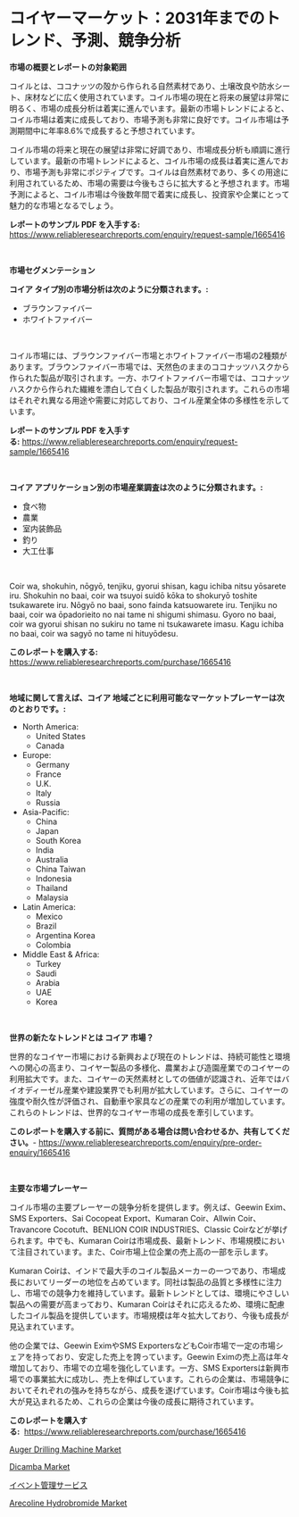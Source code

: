 <p><h1>コイヤーマーケット：2031年までのトレンド、予測、競争分析</h1></p><p><strong>市場の概要とレポートの対象範囲</strong></p>
<p><p>コイルとは、ココナッツの殻から作られる自然素材であり、土壌改良や防水シート、床材などに広く使用されています。コイル市場の現在と将来の展望は非常に明るく、市場の成長分析は着実に進んでいます。最新の市場トレンドによると、コイル市場は着実に成長しており、市場予測も非常に良好です。コイル市場は予測期間中に年率8.6%で成長すると予想されています。</p><p>コイル市場の将来と現在の展望は非常に好調であり、市場成長分析も順調に進行しています。最新の市場トレンドによると、コイル市場の成長は着実に進んでおり、市場予測も非常にポジティブです。コイルは自然素材であり、多くの用途に利用されているため、市場の需要は今後もさらに拡大すると予想されます。市場予測によると、コイル市場は今後数年間で着実に成長し、投資家や企業にとって魅力的な市場となるでしょう。</p></p>
<p><strong>レポートのサンプル PDF を入手する:</strong> <a href="https://www.reliableresearchreports.com/enquiry/request-sample/1665416">https://www.reliableresearchreports.com/enquiry/request-sample/1665416</a></p>
<p>&nbsp;</p>
<p><strong>市場セグメンテーション</strong></p>
<p><strong>コイア タイプ別の市場分析は次のように分類されます。:</strong></p>
<p><ul><li>ブラウンファイバー</li><li>ホワイトファイバー</li></ul></p>
<p>&nbsp;</p>
<p><p>コイル市場には、ブラウンファイバー市場とホワイトファイバー市場の2種類があります。ブラウンファイバー市場では、天然色のままのココナッツハスクから作られた製品が取引されます。一方、ホワイトファイバー市場では、ココナッツハスクから作られた繊維を漂白して白くした製品が取引されます。これらの市場はそれぞれ異なる用途や需要に対応しており、コイル産業全体の多様性を示しています。</p></p>
<p><strong>レポートのサンプル PDF を入手する:</strong>&nbsp;<a href="https://www.reliableresearchreports.com/enquiry/request-sample/1665416">https://www.reliableresearchreports.com/enquiry/request-sample/1665416</a></p>
<p>&nbsp;</p>
<p><strong> コイア アプリケーション別の市場産業調査は次のように分類されます。:</strong></p>
<p><ul><li>食べ物</li><li>農業</li><li>室内装飾品</li><li>釣り</li><li>大工仕事</li></ul></p>
<p>&nbsp;</p>
<p><p>Coir wa, shokuhin, nōgyō, tenjiku, gyorui shisan, kagu ichiba nitsu yōsarete iru. Shokuhin no baai, coir wa tsuyoi suidō kōka to shokuryō toshite tsukawarete iru. Nōgyō no baai, sono fainda katsuowarete iru. Tenjiku no baai, coir wa ōpadorieito no nai tame ni shigumi shimasu. Gyoro no baai, coir wa gyorui shisan no sukiru no tame ni tsukawarete imasu. Kagu ichiba no baai, coir wa sagyō no tame ni hituyōdesu.</p></p>
<p><strong>このレポートを購入する:</strong>&nbsp; <a href="https://www.reliableresearchreports.com/purchase/1665416">https://www.reliableresearchreports.com/purchase/1665416</a></p>
<p>&nbsp;</p>
<p><strong>地域に関して言えば、コイア 地域ごとに利用可能なマーケットプレーヤーは次のとおりです。:</strong></p>
<p><ul>
    <li>
        North America:
        <ul>
            <li>United States</li>
            <li>Canada</li>
        </ul>
    </li>
    <li>
        Europe:
        <ul>
            <li>Germany</li>
            <li>France</li>
            <li>U.K.</li>
            <li>Italy</li>
            <li>Russia</li>
        </ul>
    </li>
    <li>
        Asia-Pacific:
        <ul>
            <li>China</li>
            <li>Japan</li>
            <li>South Korea</li>
            <li>India</li>
            <li>Australia</li>
            <li>China Taiwan</li>
            <li>Indonesia</li>
            <li>Thailand</li>
            <li>Malaysia</li>
        </ul>
    </li>
    <li>
        Latin America:
        <ul>
            <li>Mexico</li>
            <li>Brazil</li>
            <li>Argentina Korea</li>
            <li>Colombia</li>
        </ul>
    </li>
    <li>
        Middle East & Africa:
        <ul>
            <li>Turkey</li>
            <li>Saudi</li>
            <li>Arabia</li>
            <li>UAE</li>
            <li>Korea</li>
        </ul>
    </li>
    </ul></p>
<p>&nbsp;</p>
<p><strong>世界の新たなトレンドとは コイア 市場？</strong></p>
<p><p>世界的なコイヤー市場における新興および現在のトレンドは、持続可能性と環境への関心の高まり、コイヤー製品の多様化、農業および造園産業でのコイヤーの利用拡大です。また、コイヤーの天然素材としての価値が認識され、近年ではバイオディーゼル産業や建設業界でも利用が拡大しています。さらに、コイヤーの強度や耐久性が評価され、自動車や家具などの産業での利用が増加しています。これらのトレンドは、世界的なコイヤー市場の成長を牽引しています。</p></p>
<p><strong>このレポートを購入する前に、質問がある場合は問い合わせるか、共有してください。</strong>- <a href="https://www.reliableresearchreports.com/enquiry/pre-order-enquiry/1665416">https://www.reliableresearchreports.com/enquiry/pre-order-enquiry/1665416</a></p>
<p>&nbsp;</p>
<p><strong>主要な市場プレーヤー</strong></p>
<p><p>コイル市場の主要プレーヤーの競争分析を提供します。例えば、Geewin Exim、SMS Exporters、Sai Cocopeat Export、Kumaran Coir、Allwin Coir、Travancore Cocotuft、BENLION COIR INDUSTRIES、Classic Coirなどが挙げられます。中でも、Kumaran Coirは市場成長、最新トレンド、市場規模において注目されています。また、Coir市場上位企業の売上高の一部を示します。</p><p>Kumaran Coirは、インドで最大手のコイル製品メーカーの一つであり、市場成長においてリーダーの地位を占めています。同社は製品の品質と多様性に注力し、市場での競争力を維持しています。最新トレンドとしては、環境にやさしい製品への需要が高まっており、Kumaran Coirはそれに応えるため、環境に配慮したコイル製品を提供しています。市場規模は年々拡大しており、今後も成長が見込まれています。</p><p>他の企業では、Geewin EximやSMS ExportersなどもCoir市場で一定の市場シェアを持っており、安定した売上を誇っています。Geewin Eximの売上高は年々増加しており、市場での立場を強化しています。一方、SMS Exportersは新興市場での事業拡大に成功し、売上を伸ばしています。これらの企業は、市場競争においてそれぞれの強みを持ちながら、成長を遂げています。Coir市場は今後も拡大が見込まれるため、これらの企業は今後の成長に期待されています。</p></p>
<p><strong>このレポートを購入する:</strong>&nbsp;&nbsp;<a href="https://www.reliableresearchreports.com/purchase/1665416">https://www.reliableresearchreports.com/purchase/1665416</a></p>
<p><p><a href="https://view.publitas.com/reportprime-1/auger-drilling-machine-market-size-global-industry-overview-market-segmentation-and-forecast-2024-to-2031/">Auger Drilling Machine Market</a></p><p><a href="https://crocus-run-b5a.notion.site/Global-Dicamba-Market-by-Types-Applications-and-Major-Players-with-Regional-Growth-Rate-Analysis--ff3b1359a952485785682d7f934782c7">Dicamba Market</a></p><p><a href="https://medium.com/@camerondowd204/%E3%82%A4%E3%83%99%E3%83%B3%E3%83%88%E7%AE%A1%E7%90%86%E3%82%B5%E3%83%BC%E3%83%93%E3%82%B9%E5%B8%82%E5%A0%B4%E3%81%AE%E5%88%86%E6%9E%90-%E3%81%9D%E3%81%AEcagr-%E5%B8%82%E5%A0%B4%E3%82%BB%E3%82%B0%E3%83%A1%E3%83%B3%E3%83%86%E3%83%BC%E3%82%B7%E3%83%A7%E3%83%B3-%E3%82%B0%E3%83%AD%E3%83%BC%E3%83%90%E3%83%AB%E3%81%AA%E6%A5%AD%E7%95%8C%E6%A6%82%E8%A6%81-e574765d0e1d">イベント管理サービス</a></p><p><a href="https://metal-farmhouse-e95.notion.site/Arecoline-Hydrobromide-Market-Furnish-Information-about-Market-Size-Market-Share-Market-Dynamics--b375a40902b84b9181e09827f6185e30">Arecoline Hydrobromide Market</a></p></p>